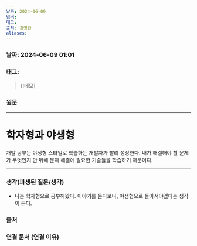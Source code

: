 ```yaml
---
날짜: 2024-06-09
넘버: 
태그: 
출처: 김영한
aliases:
---
```

### 날짜:  2024-06-09 01:01

### 태그:

>[!메모]
>

### 원문
---
# 학자형과 야생형

개발 공부는 야생형 스타일로 학습하는 개발자가 빨리 성장한다.
내가 해결해야 할 문제가 무엇인지 안 뒤에 문제 해결에 필요한 기술들을 학습하기 때문이다.

---
### 생각(파생된 질문/생각)
- 나는 학자형으로 공부해왔다. 이야기를 듣다보니, 야생형으로 돌아서야겠다는 생각이 든다.

### 출처

### 연결 문서 (연결 이유)
